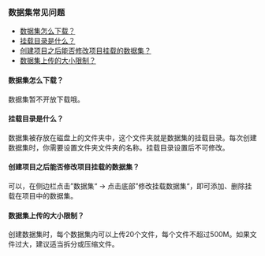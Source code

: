 ### 数据集常见问题
* [数据集怎么下载？](#数据集怎么下载？)
* [挂载目录是什么？](#挂载目录是什么？)
* [创建项目之后能否修改项目挂载的数据集？](#创建项目之后能否修改项目挂载的数据集？)
* [数据集上传的大小限制？](#数据集上传的大小限制？)

#### 数据集怎么下载？
数据集暂不开放下载哦。

#### 挂载目录是什么？
数据集被存放在磁盘上的文件夹中，这个文件夹就是数据集的挂载目录。每次创建数据集时，你需要设置文件夹文件夹的名称。挂载目录设置后不可修改。

#### 创建项目之后能否修改项目挂载的数据集？
可以，在侧边栏点击”数据集“ → 点击底部”修改挂载数据集“，即可添加、删除挂载在项目中的数据集。

#### 数据集上传的大小限制？
创建数据集时，每个数据集内可以上传20个文件，每个文件不超过500M。如果文件过大，建议适当拆分或压缩文件。
